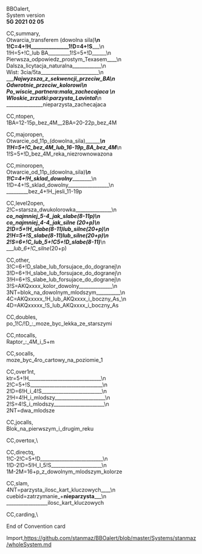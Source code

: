 BBOalert,<br>System version<br><b>5G 2021 02 05</b>


CC,summary,\
Otwarcia_transferem (dowolna sila)____\n\
1!C=4+!H_______________1!D=4+!S_______\n\
1!H=5+!C_lub BA_________1!S=5+!D______\n\
Pierwsza_odpowiedz_prostym_Texasem____\n\
Dalsza_licytacja_naturalna____________\n\
Wist: 3cia/5ta________________________\n\
______Najwyzsza_z_sekwencji_przeciw_BA\n\
______Odwrotnie_przeciw_kolorowi______\n\
Po_wiscie_partnera:_mala_zachecajaca_ \n\
Wloskie_zrzutki_:_parzysta_Lavintal___\n\
_______________nieparzysta_zachecajaca

CC,ntopen,\
1BA=12-15p_bez_4M__2BA=20-22p_bez_4M

CC,majoropen,\
Otwarcie_od_11p_(dowolna_sila)_________\n\
1!H=5+!C_bez_4M_lub_16-19p_BA_bez_4M___\n\
1!S=5+!D_bez_4M_reka_niezrownowazona

CC,minoropen,\
Otwarcie_od_11p_(dowolna_sila)_________\n\
1!C=4+!H_sklad_dowolny_________________\n\
1!D=4+!S_sklad_dowolny_________________\n\
_________bez_4+!H_jesli_11-19p

CC,level2open,\
2!C=starsza_dwukolorowka_______________\n\
______co_najmniej_5-4_jak_slabe_(8-11p)\n\
______co_najmniej_4-4_jak_silne (20+p)_\n\
2!D=5+!H_slabe_(8-11)_lub_silne_(20+p)_\n\
2!H=5+!S_slabe_(8-11)_lub_silne_(20+p)_\n\
2!S=6+!C_lub_5+!C5+!D_slabe_(8-11)_____\n\
____lub_6+!C_silne_(20+p)

CC,other,\
3!C=6+!D_slabe_lub_forsujace_do_dogranej\n\
3!D=6+!H_slabe_lub_forsujace_do_dogranej\n\
3!H=6+!S_slabe_lub_forsujace_do_dogranej\n\
3!S=AKQxxxx_kolor_dowolny______________\n\
3NT=blok_na_dowolnym_mlodszym__________\n\
4C=AKQxxxxx_!H_lub_AKQxxxx_i_boczny_As_\n\
4D=AKQxxxxx_!S_lub_AKQxxxx_i_boczny_As

CC,doubles,\
po_1!C/!D_:_moze_byc_lekka_ze_starszymi

CC,ntocalls,\
Raptor_:_4M_i_5+m

CC,socalls,\
moze_byc_4ro_cartowy_na_poziomie_1

CC,over1nt,\
ktr=5+!H______________________________\n\
2!C=5+!S______________________________\n\
2!D=6!H_i_4!S_________________________\n\
2!H=4!H_i_mlodszy_____________________\n\
2!S=4!S_i_mlodszy_____________________\n\
2NT=dwa_mlodsze


CC,jocalls,\
Blok_na_pierwszym_i_drugim_reku

CC,overtox,\


CC,directq,\
1!C-2!C=5+!D__________________________\n\
1!D-2!D=5!H_I_5!S_____________________\n\
1M-2M=16+p_z_dowolnym_mlodszym_kolorze

CC,slam,\
4NT=parzysta_ilosc_kart_kluczowych____\n\
cuebid=zatrzymanie_+__nieparzysta_____\n\
_________________ilosc_kart_kluczowych

CC,carding,\


End of Convention card

Import,https://github.com/stanmaz/BBOalert/blob/master/Systems/stanmaz/wholeSystem.md
